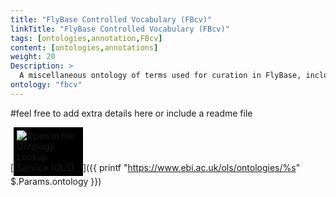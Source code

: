 ```yaml
---
title: "FlyBase Controlled Vocabulary (FBcv)"
linkTitle: "FlyBase Controlled Vocabulary (FBcv)"
tags: [ontologies,annotation,FBcv]
content: [ontologies,annotations]
weight: 20
Description: >
  A miscellaneous ontology of terms used for curation in FlyBase, including the DPO.
ontology: "fbcv"
---
```


#feel free to add extra details here or include a readme file

[<img src="https://www.ebi.ac.uk/ols/img/OLS_logo_2017.png" style="max-width: 20%; background: #000000; padding: 5px;" alt="Open in the Ontology Lookup Service (OLS)" >]({{ printf "https://www.ebi.ac.uk/ols/ontologies/%s" $.Params.ontology }})

<div id="result">
<script>  $( "#result" ).load( {{ printf "https://www.ebi.ac.uk/ols/ontologies/%s  #ontology_info_box" $.Params.ontology }}, function(){$("a[href^='../']").each(function(){$(this).attr('target','_blank');$(this).attr('href',$(this).attr('href').replace('../','https://www.ebi.ac.uk/ols/'));})})</script>


</script>
</div>
